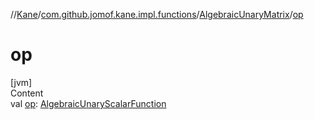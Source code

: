 //[Kane](../../index.md)/[com.github.jomof.kane.impl.functions](../index.md)/[AlgebraicUnaryMatrix](index.md)/[op](op.md)



# op  
[jvm]  
Content  
val [op](op.md): [AlgebraicUnaryScalarFunction](../-algebraic-unary-scalar-function/index.md)  




